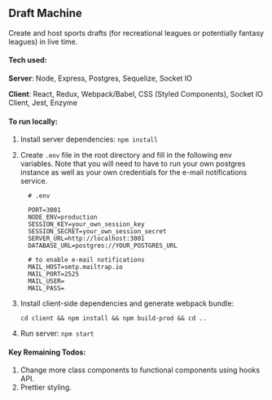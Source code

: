 ## Draft Machine

Create and host sports drafts (for recreational leagues or potentially fantasy leagues) in live time.

#### Tech used:

**Server**: Node, Express, Postgres, Sequelize, Socket IO

**Client**: React, Redux, Webpack/Babel, CSS (Styled Components), Socket IO Client, Jest, Enzyme


#### To run locally:

1. Install server dependencies: `npm install`

1. Create `.env` file in the root directory and fill in the following env variables. Note that you will need to have to run your own postgres instance as well as your own credentials for the e-mail notifications service.

    ```
      # .env

      PORT=3001
      NODE_ENV=production
      SESSION_KEY=your_own_session_key
      SESSION_SECRET=your_own_session_secret
      SERVER_URL=http://localhost:3001
      DATABASE_URL=postgres://YOUR_POSTGRES_URL

      # to enable e-mail notifications
      MAIL_HOST=smtp.mailtrap.io
      MAIL_PORT=2525
      MAIL_USER=
      MAIL_PASS=
    ```
1. Install client-side dependencies and generate webpack bundle:

    `cd client && npm install && npm build-prod && cd ..`

1. Run server: `npm start`


#### Key Remaining Todos:

1. Change more class components to functional components using hooks API.
1. Prettier styling.
